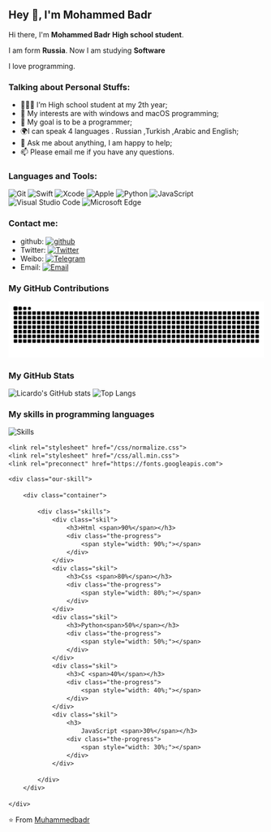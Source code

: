 ## Hey 👋, I'm Mohammed Badr

Hi there, I'm **Mohammed Badr** **High school student**.

I am form **Russia**. Now I am studying **Software**

I love programming.

### Talking about Personal Stuffs:

- 👨🏽‍💻 I’m High school student at my 2th year; 
- 🤔 My interests are with windows and macOS programming;
- 💼 My goal is to be a programmer;
- 🌍I can speak 4 languages . Russian ,Turkish ,Arabic and English;
- 💬 Ask me about anything, I am happy to help;
- 📫 Please email me if you have any questions.

### Languages and Tools:

![Git](https://img.shields.io/badge/Git-F05032?style=flat-square&logo=Git&logoColor=white)
![Swift](https://img.shields.io/badge/Swift-FA7343?style=flat-square&logo=Swift&logoColor=white)
![Xcode](https://img.shields.io/badge/Xcode-1575F9?style=flat-square&logo=Xcode&logoColor=white)
![Apple](https://img.shields.io/badge/iPhone_and_MacBook-999999?style=flat-square&logo=Apple&logoColor=white)
![Python](https://img.shields.io/badge/Python-3776AB?style=flat-square&logo=Python&logoColor=white)
![JavaScript](https://img.shields.io/badge/JavaScript-F7DF1E?style=flat-square&logo=JavaScript&logoColor=white)
![Visual Studio Code](https://img.shields.io/badge/Visual_Studio_Code-007ACC?style=flat-square&logo=Visual-Studio-Code&logoColor=white)
![Microsoft Edge](https://img.shields.io/badge/Microsoft_Edge-0078D7?style=flat-square&logo=Microsoft-Edge&logoColor=white)

### Contact me:

- github: [![github](https://github.com/Muhammedbadr)](https://github.com/Muhammedbadr)
- Twitter: [![Twitter](https://img.shields.io/badge/@AlbertAbdilim-1DA1F2?style=flat-square&logo=twitter&logoColor=white)]() 
- Weibo: [![Telegram](https://img.shields.io/badge/@Albert__Abdilim-E6162D?style=flat-square&logo=sina-weibo&logoColor=white)]()
- Email: [![Email](https://img.shields.io/badge/albert.abdilim@foxmail.com-D14836?style=flat-square&logo=gmail&logoColor=white)](mailto:albert.mukhammadnur6685@gmail.com)

### My GitHub Contributions

![](https://raw.githubusercontent.com/L1cardo/L1cardo/main/assets/github-contribution-grid-snake.svg)

### My GitHub Stats

![Licardo's GitHub stats](https://github-readme-stats.vercel.app/api?username=l1cardo&show_icons=true)
![Top Langs](https://github-readme-stats.vercel.app/api/top-langs/?username=l1cardo&layout=compact)

### My skills in programming languages 
![Skills](https://64554ca8549ff12437c97828--thriving-crumble-e8f15d.netlify.app/)

<!DOCTYPE html>
<html lang="en">

<head>
    <meta charset="UTF-8">
    <meta http-equiv="X-UA-Compatible" content="IE=edge">
    <meta name="viewport" content="width=device-width, initial-scale=1.0">

    <link rel="stylesheet" href="/css/normalize.css">
    <link rel="stylesheet" href="/css/all.min.css">
    <link rel="preconnect" href="https://fonts.googleapis.com">
<link rel="stylesheet" href="/css/elzero.css">
    <link rel="preconnect" href="https://fonts.gstatic.com" crossorigin>
    <link
        href="https://fonts.googleapis.com/css2?family=Carlito:ital@0;1&family=Fraunces:ital,opsz,wght@0,9..144,600;0,9..144,700;1,9..144,600;1,9..144,700;1,9..144,800&family=Golos+Text:wght@400;500;600;700;800;900&family=Inter:wght@400;700;900&family=Open+Sans:ital,wght@0,400;0,500;0,700;1,300;1,400;1,600&family=Roboto:ital,wght@0,100;0,300;0,400;0,900;1,700;1,900&family=Work+Sans:ital,wght@0,100;0,200;0,400;0,500;0,600;0,700;0,800;0,900;1,100;1,200;1,300;1,400;1,500;1,600;1,700;1,800;1,900&display=swap"
        rel="stylesheet">
    <title>Document</title>
</head>

<body>

    
    <div class="our-skill">
       
        <div class="container">
            
            <div class="skills">
                <div class="skil">
                    <h3>Html <span>90%</span></h3>
                    <div class="the-progress">
                        <span style="width: 90%;"></span>
                    </div>
                </div>
                <div class="skil">
                    <h3>Css <span>80%</span></h3>
                    <div class="the-progress">
                        <span style="width: 80%;"></span>
                    </div>
                </div>
                <div class="skil">
                    <h3>Python<span>50%</span></h3>
                    <div class="the-progress">
                        <span style="width: 50%;"></span>
                    </div>
                </div>
                <div class="skil">
                    <h3>C <span>40%</span></h3>
                    <div class="the-progress">
                        <span style="width: 40%;"></span>
                    </div>
                </div>
                <div class="skil">
                    <h3>
                        JavaScript <span>30%</span></h3>
                    <div class="the-progress">
                        <span style="width: 30%;"></span>
                    </div>
                </div>
                
            </div>
        </div>
    
    </div>
</body>

</html>




⭐️ From [Muhammedbadr](https://github.com/Muhammedbadr)
